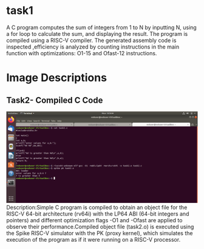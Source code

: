 # task1
A C program computes the sum of integers from 1 to N by inputting N, using a for loop to calculate the sum, and displaying the result. The program is compiled using a RISC-V compiler. The generated assembly code is inspected ,efficiency is analyzed by counting instructions in the main function with optimizations: O1-15 and Ofast-12 instructions.
# Image Descriptions

## Task2- Compiled C Code
![Compiled C code](task2/compiled_c_code.png)
Description:Simple C program is compiled to obtain an object file for the RISC-V 64-bit architecture (rv64i) with the LP64 ABI (64-bit integers and pointers) and different optimization flags -O1 and -Ofast are applied to observe their performance.Compiled object file (task2.o) is executed using the Spike RISC-V simulator with the PK (proxy kernel), which simulates the execution of the program as if it were running on a RISC-V processor.

